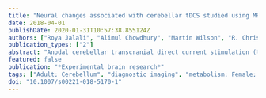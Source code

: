 ```yaml
---
title: "Neural changes associated with cerebellar tDCS studied using MR spectroscopy."
date: 2018-04-01
publishDate: 2020-01-31T10:57:38.855124Z
authors: ["Roya Jalali", "Alimul Chowdhury", "Martin Wilson", "R. Chris Miall", "Joseph M. Galea"]
publication_types: ["2"]
abstract: "Anodal cerebellar transcranial direct current stimulation (tDCS) is known to enhance motor learning, and therefore, has been suggested to hold promise as a therapeutic intervention. However, the neural mechanisms underpinning the effects of cerebellar tDCS are currently unknown. We investigated the neural changes associated with cerebellar tDCS using magnetic resonance spectroscopy (MRS). 34 healthy participants were divided into two groups which received either concurrent anodal or sham cerebellar tDCS during a visuomotor adaptation task. The anodal group underwent an additional session involving MRS in which the main inhibitory and excitatory neurotransmitters: GABA and glutamate (Glu) were measured pre-, during, and post anodal cerebellar tDCS, but without the behavioural task. We found no significant group-level changes in GABA or glutamate during- or post-tDCS compared to pre-tDCS levels, however, there was large degree of variability across participants. Although cerebellar tDCS did not affect visuomotor adaptation, surprisingly cerebellar tDCS increased motor memory retention with this being strongly correlated with a decrease in cerebellar glutamate levels during tDCS across participants. This work provides novel insights regarding the neural mechanisms which may underlie cerebellar tDCS, but also reveals limitations in the ability to produce robust effects across participants and between studies."
featured: false
publication: "*Experimental brain research*"
tags: ["Adult; Cerebellum", "diagnostic imaging", "metabolism; Female; Glutamic Acid", "metabolism; Humans; Magnetic Resonance Spectroscopy", "methods; Male; Psychomotor Performance", "physiology; Transcranial Direct Current Stimulation", "methods; Young Adult; gamma-Aminobutyric Acid", "metabolism; Cerebellum; GABA; Glutamate; MR spectroscopy; Motor adaptation; Non-invasive stimulation"]
doi: "10.1007/s00221-018-5170-1"
---
```


